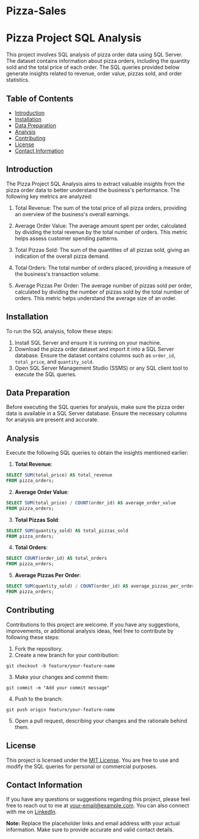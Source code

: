 # Pizza-Sales
# Pizza Project SQL Analysis

This project involves SQL analysis of pizza order data using SQL Server. The dataset contains information about pizza orders, including the quantity sold and the total price of each order. The SQL queries provided below generate insights related to revenue, order value, pizzas sold, and order statistics.

## Table of Contents
- [Introduction](#introduction)
- [Installation](#installation)
- [Data Preparation](#data-preparation)
- [Analysis](#analysis)
- [Contributing](#contributing)
- [License](#license)
- [Contact Information](#contact-information)

## Introduction
The Pizza Project SQL Analysis aims to extract valuable insights from the pizza order data to better understand the business's performance. The following key metrics are analyzed:

1. Total Revenue: The sum of the total price of all pizza orders, providing an overview of the business's overall earnings.

2. Average Order Value: The average amount spent per order, calculated by dividing the total revenue by the total number of orders. This metric helps assess customer spending patterns.

3. Total Pizzas Sold: The sum of the quantities of all pizzas sold, giving an indication of the overall pizza demand.

4. Total Orders: The total number of orders placed, providing a measure of the business's transaction volume.

5. Average Pizzas Per Order: The average number of pizzas sold per order, calculated by dividing the number of pizzas sold by the total number of orders. This metric helps understand the average size of an order.

## Installation
To run the SQL analysis, follow these steps:
1. Install SQL Server and ensure it is running on your machine.
2. Download the pizza order dataset and import it into a SQL Server database. Ensure the dataset contains columns such as `order_id`, `total_price`, and `quantity_sold`.
3. Open SQL Server Management Studio (SSMS) or any SQL client tool to execute the SQL queries.

## Data Preparation
Before executing the SQL queries for analysis, make sure the pizza order data is available in a SQL Server database. Ensure the necessary columns for analysis are present and accurate.

## Analysis
Execute the following SQL queries to obtain the insights mentioned earlier:

1. **Total Revenue**:
```sql
SELECT SUM(total_price) AS total_revenue
FROM pizza_orders;
```

2. **Average Order Value**:
```sql
SELECT SUM(total_price) / COUNT(order_id) AS average_order_value
FROM pizza_orders;
```

3. **Total Pizzas Sold**:
```sql
SELECT SUM(quantity_sold) AS total_pizzas_sold
FROM pizza_orders;
```

4. **Total Orders**:
```sql
SELECT COUNT(order_id) AS total_orders
FROM pizza_orders;
```

5. **Average Pizzas Per Order**:
```sql
SELECT SUM(quantity_sold) / COUNT(order_id) AS average_pizzas_per_order
FROM pizza_orders;
```

## Contributing
Contributions to this project are welcome. If you have any suggestions, improvements, or additional analysis ideas, feel free to contribute by following these steps:
1. Fork the repository.
2. Create a new branch for your contribution:
```
git checkout -b feature/your-feature-name
```
3. Make your changes and commit them:
```
git commit -m "Add your commit message"
```
4. Push to the branch:
```
git push origin feature/your-feature-name
```
5. Open a pull request, describing your changes and the rationale behind them.

## License
This project is licensed under the [MIT License](LICENSE.txt). You are free to use and modify the SQL queries for personal or commercial purposes.

## Contact Information
If you have any questions or suggestions regarding this project, please feel free to reach out to me at [your-email@example.com](mailto:your-email@example.com). You can also connect with me on [LinkedIn](https://www.linkedin.com/in/yourname/).

**Note:** Replace the placeholder links and email address with your actual information. Make sure to provide accurate and valid contact details.
